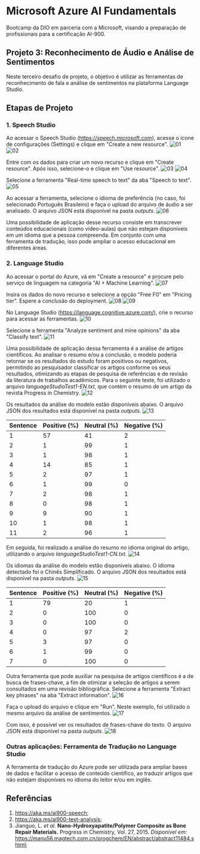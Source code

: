 # Microsoft Azure AI Fundamentals

Bootcamp da DIO em parceria com a Microsoft, visando a preparação de profissionais para a certificação AI-900.

## Projeto 3: Reconhecimento de Áudio e Análise de Sentimentos

Neste terceiro desafio de projeto, o objetivo é utilizar as ferramentas de reconhecimento de fala e análise de sentimentos na plataforma Language Studio. 

## Etapas de Projeto

### 1. Speech Studio

Ao acessar o Speech Studio (https://speech.microsoft.com), acesse o ícone de configurações (Settings) e clique em "Create a new resource".
![01](https://github.com/mkatzor36/dioBootcampAI900_projeto3/assets/54877987/e587e62b-b929-45a0-aa6f-c1d08c76d744)
![02](https://github.com/mkatzor36/dioBootcampAI900_projeto3/assets/54877987/8cd405ee-93ab-4314-8d02-46228a8c74fe)

Entre com os dados para criar um novo recurso e clique em "Create resource". Após isso, selecione-o e clique em "Use resource".
![03](https://github.com/mkatzor36/dioBootcampAI900_projeto3/assets/54877987/85b983b3-3e7a-48b3-aabe-537c840829a4)
![04](https://github.com/mkatzor36/dioBootcampAI900_projeto3/assets/54877987/1e1f03f0-d687-4d76-b92b-7bcb40c3eb22)

Selecione a ferramenta "Real-time speech to text" da aba "Speech to text".
![05](https://github.com/mkatzor36/dioBootcampAI900_projeto3/assets/54877987/917125ed-35c1-4951-b41b-5a33d7c75e20)

Ao acessar a ferramenta, selecione o idioma de preferência (no caso, foi selecionado Português Brasileiro) e faça o upload do arquivo de áudio a ser analisado. O arquivo JSON está disponível na pasta *outputs*.
![06](https://github.com/mkatzor36/dioBootcampAI900_projeto3/assets/54877987/542362cd-5c63-48ed-9c72-420c3162fe64)

Uma possibilidade de aplicação desse recurso consiste em transcrever conteúdos educacionais (como vídeo-aulas) que não estejam disponíveis em um idioma que a pessoa compreenda. Em conjunto com uma ferramenta de tradução, isso pode ampliar o acesso educacional em diferentes áreas.

### 2. Language Studio

Ao acessar o portal do Azure, vá em "Create a resource" e procure pelo serviço de linguagem na categoria "AI + Machine Learning". 
![07](https://github.com/mkatzor36/dioBootcampAI900_projeto3/assets/54877987/66e20663-a61e-4e22-b819-50ed3de4f4b0)

Insira os dados do novo recurso e selecione a opção "Free F0" em "Pricing tier". Espere a conclusão do deployment.
![08](https://github.com/mkatzor36/dioBootcampAI900_projeto3/assets/54877987/ddc72f5b-6659-4206-84e1-6ced5cbb0b1c)
![09](https://github.com/mkatzor36/dioBootcampAI900_projeto3/assets/54877987/91c4c5b3-cf26-488c-953d-ec9db34bb11f)

No Language Studio (https://language.cognitive.azure.com/), crie o recurso para acessar as ferramentas.
![10](https://github.com/mkatzor36/dioBootcampAI900_projeto3/assets/54877987/200e9361-ca9c-4514-93dd-89dd793d3c86)

Selecione a ferramenta "Analyze sentiment and mine opinions" da aba "Classify text".
![11](https://github.com/mkatzor36/dioBootcampAI900_projeto3/assets/54877987/0ddb171c-7067-4f63-9e9c-48c25583db9d)

Uma possibilidade de aplicação dessa ferramenta é a análise de artigos científicos. Ao analisar o resumo e/ou a conclusão, o modelo poderia retornar se os resultados do estudo foram positivos ou negativos, permitindo ao pesquisador classificar os artigos conforme os seus resultados, otimizando as etapas de pesquisa de referências e de revisão da literatura de trabalhos acadêmicos. Para o seguinte teste, foi utilizado o arquivo *languageStudioTest1-EN.txt*, que contém o resumo de um artigo da revista Progress in Chemistry.
![12](https://github.com/mkatzor36/dioBootcampAI900_projeto3/assets/54877987/f4bf979a-4db8-42f3-8037-fa1cc549b602)

Os resultados da análise do modelo estão disponíveis abaixo. O arquivo JSON dos resultados está disponível na pasta *outputs*.
![13](https://github.com/mkatzor36/dioBootcampAI900_projeto3/assets/54877987/aaf15703-7941-4181-9c70-699a3aa27f33)

| Sentence | Positive (%) | Neutral (%) | Negative (%) |
|---|---|---|---|
| 1 | 57 | 41 | 2 |
| 2 | 1 | 99 | 1 |
| 3 | 1 | 98 | 1 |
| 4 | 14 | 85 | 1 |
| 5 | 2 | 97 | 1 |
| 6 | 1 | 99 | 0 |
| 7 | 2 | 98 | 1 |
| 8 | 0 | 98 | 1 |
| 9 | 9 | 90 | 1 |
| 10 | 1 | 98 | 1 |
| 11 | 2 | 96 | 1 |

Em seguida, foi realizado a análise do resumo no idioma original do artigo, utilizando o arquivo *languageStudioTest1-CN.txt*.
![14](https://github.com/mkatzor36/dioBootcampAI900_projeto3/assets/54877987/d23c3ca5-f225-47c0-9124-fa62d53edda7)

Os idiomas da análise do modelo estão disponíveis abaixo. O idioma detectado foi o Chinês Simplificado. O arquivo JSON dos resultados está disponível na pasta *outputs*.
![15](https://github.com/mkatzor36/dioBootcampAI900_projeto3/assets/54877987/2d658f4a-0bef-4021-9dfb-37a8fa3186cc)

| Sentence | Positive (%) | Neutral (%) | Negative (%) |
|---|---|---|---|
| 1 | 79 | 20 | 1 |
| 2 | 0 | 100 | 0 |
| 3 | 0 | 100 | 0 |
| 4 | 0 | 97 | 2 |
| 5 | 3 | 97 | 0 |
| 6 | 1 | 99 | 0 |
| 7 | 0 | 100 | 0 |

Outra ferramenta que pode auxiliar na pesquisa de artigos científicos é a de busca de frases-chave, a fim de otimizar a seleção de artigos a serem consultados em uma revisão bibliográfica. Selecione a ferramenta "Extract key phrases" na aba "Extract information".
![16](https://github.com/mkatzor36/dioBootcampAI900_projeto3/assets/54877987/d24259ab-d56b-47c7-a3f3-dbf34fe50bca)

Faça o upload do arquivo e clique em "Run". Neste exemplo, foi utilizado o mesmo arquivo da análise de sentimentos.
![17](https://github.com/mkatzor36/dioBootcampAI900_projeto3/assets/54877987/8dbc82b0-1021-428c-8a7c-57e29860426b)

Com isso, é possível ver os resultados de frases-chave do texto. O arquivo JSON está disponível na pasta *outputs*.
![18](https://github.com/mkatzor36/dioBootcampAI900_projeto3/assets/54877987/20b726f1-2847-4050-ac55-6a1e26532602)

### Outras aplicações: Ferramenta de Tradução no Language Studio

A ferramenta de tradução do Azure pode ser utilizada para ampliar bases de dados e facilitar o acesso de conteúdo científico, ao traduzir artigos que não estejam disponíveis no idioma do leitor e/ou em inglês.

## Referências

1. https://aka.ms/ai900-speech;
2. https://aka.ms/ai900-text-analysis;
3. Jianguo, L. *et al.* **Nano-Hydroxyapatite/Polymer Composite as Bone Repair Materials.** Progress in Chemistry, Vol. 27, 2015. *Disponível em:* https://manu56.magtech.com.cn/progchem/EN/abstract/abstract11484.shtml;
